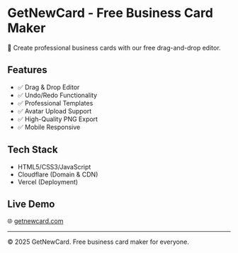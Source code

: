 # GetNewCard - Free Business Card Maker

🎨 Create professional business cards with our free drag-and-drop editor.

## Features
- ✅ Drag & Drop Editor
- ✅ Undo/Redo Functionality  
- ✅ Professional Templates
- ✅ Avatar Upload Support
- ✅ High-Quality PNG Export
- ✅ Mobile Responsive

## Tech Stack
- HTML5/CSS3/JavaScript
- Cloudflare (Domain & CDN)
- Vercel (Deployment)

## Live Demo
🌐 [getnewcard.com](https://getnewcard.com)

---
© 2025 GetNewCard. Free business card maker for everyone.